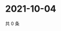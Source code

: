 # 2021-10-04

共 0 条

<!-- BEGIN WEIBO -->
<!-- 最后更新时间 Mon Oct 04 2021 17:13:29 GMT+0800 (China Standard Time) -->

<!-- END WEIBO -->
